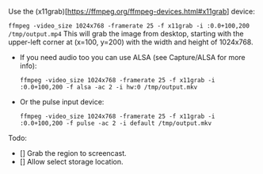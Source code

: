 Use the (x11grab)[https://ffmpeg.org/ffmpeg-devices.html#x11grab] device:

`ffmpeg -video_size 1024x768 -framerate 25 -f x11grab -i :0.0+100,200 /tmp/output.mp4`
This will grab the image from desktop, starting with the upper-left corner at (x=100, y=200) with the width and height of 1024x768.

- If you need audio too you can use ALSA (see Capture/ALSA for more info):

    `ffmpeg -video_size 1024x768 -framerate 25 -f x11grab -i :0.0+100,200 -f alsa -ac 2 -i hw:0 /tmp/output.mkv`
- Or the pulse input device:

    `ffmpeg -video_size 1024x768 -framerate 25 -f x11grab -i :0.0+100,200 -f pulse -ac 2 -i default /tmp/output.mkv`

Todo:
- [] Grab the region to screencast.
- [] Allow select storage location.
